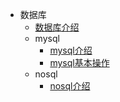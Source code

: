 
- 数据库
  - [数据库介绍](数据库/数据库介绍.md)
  - mysql
    - [mysql介绍]()
    - [mysql基本操作](数据库/mysql/基本操作.md)
  - nosql
    - [nosql介绍](数据库/nosql/nosql介绍.md)


